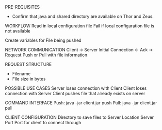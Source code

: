 PRE-REQUISITES
- Confirm that java and shared directory are available on Thor and Zeus.


WORKFLOW
Read in local configuration file
    Fail if local configuration file is not available
    

Create variables for File being pushed 

NETWORK COMMUNICATION
Client  -> Server  Initial Connection
        <-    Ack
        ->    Request Push or Pull with file information
        
REQUEST STRUCTURE
- Filename
- File size in bytes
        
POSSIBLE USE CASES
Server loses connection with Client
Client loses connection with Server
Client pushes file that already exists on server

    

COMMAND INTERFACE
  Push: java -jar client.jar push <file location>
  Pull: java -jar client.jar pull <filename> 
    
CLIENT CONFIGURATION
Directory to save files to
Server Location
Server Port
Port for client to connect through
